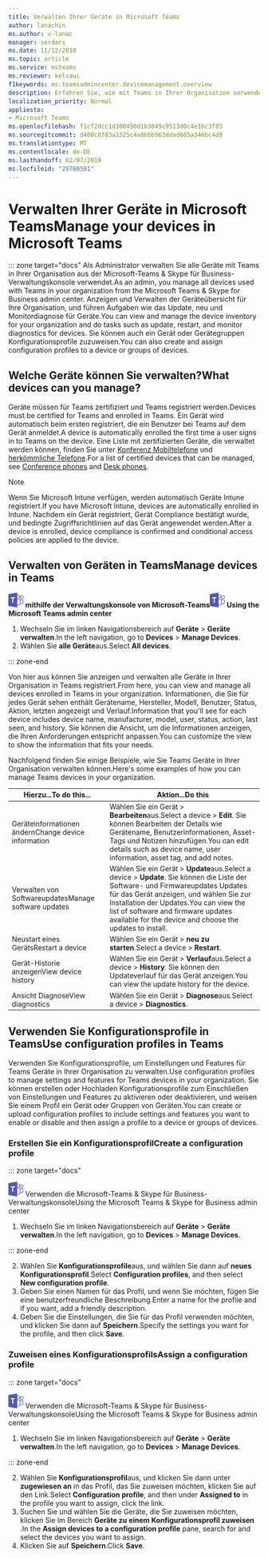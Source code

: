 ```yaml
---
title: Verwalten Ihrer Geräte in Microsoft Teams
author: lanachin
ms.author: v-lanac
manager: serdars
ms.date: 11/12/2018
ms.topic: article
ms.service: msteams
ms.reviewer: kelsawi
f1keywords: ms.teamsadmincenter.devicemanagement.overview
description: Erfahren Sie, wie mit Teams in Ihrer Organisation verwendeten Geräte verwalten.
localization_priority: Normal
appliesto:
- Microsoft Teams
ms.openlocfilehash: f1cf2dcc1d300490d1b3049c9513d0c4e16c3f83
ms.sourcegitcommit: d400c8f83a2325c4a8bbb963ddad685a346bc4d8
ms.translationtype: MT
ms.contentlocale: de-DE
ms.lasthandoff: 02/07/2019
ms.locfileid: "29760591"
---
```

# <a name="manage-your-devices-in-microsoft-teams"></a><span data-ttu-id="4716d-103">Verwalten Ihrer Geräte in Microsoft Teams</span><span class="sxs-lookup"><span data-stu-id="4716d-103">Manage your devices in Microsoft Teams</span></span>

::: zone target="docs"
<span data-ttu-id="4716d-104">Als Administrator verwalten Sie alle Geräte mit Teams in Ihrer Organisation aus der Microsoft-Teams & Skype für Business-Verwaltungskonsole verwendet.</span><span class="sxs-lookup"><span data-stu-id="4716d-104">As an admin, you manage all devices used with Teams in your organization from the Microsoft Teams & Skype for Business admin center.</span></span> <span data-ttu-id="4716d-105">Anzeigen und Verwalten der Geräteübersicht für Ihre Organisation, und führen Aufgaben wie das Update, neu und Monitordiagnose für Geräte.</span><span class="sxs-lookup"><span data-stu-id="4716d-105">You can view and manage the device inventory for your organization and do tasks such as update, restart, and monitor diagnostics for devices.</span></span> <span data-ttu-id="4716d-106">Sie können auch ein Gerät oder Gerätegruppen Konfigurationsprofile zuzuweisen.</span><span class="sxs-lookup"><span data-stu-id="4716d-106">You can also create and assign configuration profiles to a device or groups of devices.</span></span> 

## <a name="what-devices-can-you-manage"></a><span data-ttu-id="4716d-107">Welche Geräte können Sie verwalten?</span><span class="sxs-lookup"><span data-stu-id="4716d-107">What devices can you manage?</span></span>
<span data-ttu-id="4716d-108">Geräte müssen für Teams zertifiziert und Teams registriert werden.</span><span class="sxs-lookup"><span data-stu-id="4716d-108">Devices must be certified for Teams and enrolled in Teams.</span></span> <span data-ttu-id="4716d-109">Ein Gerät wird automatisch beim ersten registriert, die ein Benutzer bei Teams auf dem Gerät anmeldet.</span><span class="sxs-lookup"><span data-stu-id="4716d-109">A device is automatically enrolled the first time a user signs in to Teams on the device.</span></span> <span data-ttu-id="4716d-110">Eine Liste mit zertifizierten Geräte, die verwaltet werden können, finden Sie unter [Konferenz Mobiltelefone](https://products.office.com/en-us/microsoft-teams/across-devices/devices/category?devicetype=16) und [herkömmliche Telefone](https://products.office.com/en-us/microsoft-teams/across-devices/devices/category?devicetype=34).</span><span class="sxs-lookup"><span data-stu-id="4716d-110">For a list of certified devices that can be managed, see [Conference phones](https://products.office.com/en-us/microsoft-teams/across-devices/devices/category?devicetype=16) and [Desk phones](https://products.office.com/en-us/microsoft-teams/across-devices/devices/category?devicetype=34).</span></span>

> [!NOTE]
> <span data-ttu-id="4716d-111">Wenn Sie Microsoft Intune verfügen, werden automatisch Geräte Intune registriert.</span><span class="sxs-lookup"><span data-stu-id="4716d-111">If you have Microsoft Intune, devices are automatically enrolled in Intune.</span></span> <span data-ttu-id="4716d-112">Nachdem ein Gerät registriert, Gerät Compliance bestätigt wurde, und bedingte Zugriffsrichtlinien auf das Gerät angewendet werden.</span><span class="sxs-lookup"><span data-stu-id="4716d-112">After a device is enrolled, device compliance is confirmed and conditional access policies are applied to the device.</span></span> 

## <a name="manage-devices-in-teams"></a><span data-ttu-id="4716d-113">Verwalten von Geräten in Teams</span><span class="sxs-lookup"><span data-stu-id="4716d-113">Manage devices in Teams</span></span>

<span data-ttu-id="4716d-114">![Teams-Logo-30x30.png](media/teams-logo-30x30.png) **mithilfe der Verwaltungskonsole von Microsoft-Teams**</span><span class="sxs-lookup"><span data-stu-id="4716d-114">![teams-logo-30x30.png](media/teams-logo-30x30.png) **Using the Microsoft Teams admin center**</span></span>

1. <span data-ttu-id="4716d-115">Wechseln Sie im linken Navigationsbereich auf **Geräte** > **Geräte verwalten**.</span><span class="sxs-lookup"><span data-stu-id="4716d-115">In the left navigation, go to **Devices** > **Manage Devices**.</span></span>
2. <span data-ttu-id="4716d-116">Wählen Sie **alle Geräte**aus.</span><span class="sxs-lookup"><span data-stu-id="4716d-116">Select **All devices**.</span></span>  

::: zone-end

 <span data-ttu-id="4716d-117">Von hier aus können Sie anzeigen und verwalten alle Geräte in Ihrer Organisation in Teams registriert.</span><span class="sxs-lookup"><span data-stu-id="4716d-117">From here, you can view and manage all devices enrolled in Teams in your organization.</span></span> <span data-ttu-id="4716d-118">Informationen, die Sie für jedes Gerät sehen enthält Gerätename, Hersteller, Modell, Benutzer, Status, Aktion, letzten angezeigt und Verlauf.</span><span class="sxs-lookup"><span data-stu-id="4716d-118">Information that you'll see for each device includes device name, manufacturer, model, user, status, action, last seen, and history.</span></span> <span data-ttu-id="4716d-119">Sie können die Ansicht, um die Informationen anzeigen, die Ihren Anforderungen entspricht anpassen.</span><span class="sxs-lookup"><span data-stu-id="4716d-119">You can customize the view to show the information that fits your needs.</span></span>

 <span data-ttu-id="4716d-120">Nachfolgend finden Sie einige Beispiele, wie Sie Teams Geräte in Ihrer Organisation verwalten können.</span><span class="sxs-lookup"><span data-stu-id="4716d-120">Here's some examples of how you can manage Teams devices in your organization.</span></span>  
    
|<span data-ttu-id="4716d-121">Hierzu...</span><span class="sxs-lookup"><span data-stu-id="4716d-121">To do this...</span></span>  |<span data-ttu-id="4716d-122">Aktion...</span><span class="sxs-lookup"><span data-stu-id="4716d-122">Do this</span></span> |
|---------|---------|
|<span data-ttu-id="4716d-123">Geräteinformationen ändern</span><span class="sxs-lookup"><span data-stu-id="4716d-123">Change device information</span></span>   | <span data-ttu-id="4716d-124">Wählen Sie ein Gerät > **Bearbeiten**aus.</span><span class="sxs-lookup"><span data-stu-id="4716d-124">Select a device > **Edit**.</span></span> <span data-ttu-id="4716d-125">Sie können Bearbeiten der Details wie Gerätename, Benutzerinformationen, Asset-Tags und Notizen hinzufügen.</span><span class="sxs-lookup"><span data-stu-id="4716d-125">You can edit details such as device name, user information, asset tag, and add notes.</span></span>     |
|<span data-ttu-id="4716d-126">Verwalten von Softwareupdates</span><span class="sxs-lookup"><span data-stu-id="4716d-126">Manage software updates</span></span>   |<span data-ttu-id="4716d-127">Wählen Sie ein Gerät > **Update**aus.</span><span class="sxs-lookup"><span data-stu-id="4716d-127">Select a device > **Update**.</span></span> <span data-ttu-id="4716d-128">Sie können die Liste der Software- und Firmwareupdates Updates für das Gerät anzeigen, und wählen Sie zur Installation der Updates.</span><span class="sxs-lookup"><span data-stu-id="4716d-128">You can view the list of software and firmware updates available for the device and choose the updates to install.</span></span>    |
|<span data-ttu-id="4716d-129">Neustart eines Geräts</span><span class="sxs-lookup"><span data-stu-id="4716d-129">Restart a device</span></span>   |<span data-ttu-id="4716d-130">Wählen Sie ein Gerät > **neu zu starten**.</span><span class="sxs-lookup"><span data-stu-id="4716d-130">Select a device > **Restart**.</span></span>          |
|<span data-ttu-id="4716d-131">Gerät-Historie anzeigen</span><span class="sxs-lookup"><span data-stu-id="4716d-131">View device history</span></span>  | <span data-ttu-id="4716d-132">Wählen Sie ein Gerät > **Verlauf**aus.</span><span class="sxs-lookup"><span data-stu-id="4716d-132">Select a device > **History**.</span></span> <span data-ttu-id="4716d-133">Sie können den Updateverlauf für das Gerät anzeigen.</span><span class="sxs-lookup"><span data-stu-id="4716d-133">You can view the update history for the device.</span></span>     |
|<span data-ttu-id="4716d-134">Ansicht Diagnose</span><span class="sxs-lookup"><span data-stu-id="4716d-134">View diagnostics</span></span>  | <span data-ttu-id="4716d-135">Wählen Sie ein Gerät > **Diagnose**aus.</span><span class="sxs-lookup"><span data-stu-id="4716d-135">Select a device > **Diagnostics**.</span></span>        |

## <a name="use-configuration-profiles-in-teams"></a><span data-ttu-id="4716d-136">Verwenden Sie Konfigurationsprofile in Teams</span><span class="sxs-lookup"><span data-stu-id="4716d-136">Use configuration profiles in Teams</span></span>

<span data-ttu-id="4716d-137">Verwenden Sie Konfigurationsprofile, um Einstellungen und Features für Teams Geräte in Ihrer Organisation zu verwalten.</span><span class="sxs-lookup"><span data-stu-id="4716d-137">Use configuration profiles to manage settings and features for Teams devices in your organization.</span></span> <span data-ttu-id="4716d-138">Sie können erstellen oder Hochladen Konfigurationsprofile zum Einschließen von Einstellungen und Features zu aktivieren oder deaktivieren, und weisen Sie einem Profil ein Gerät oder Gruppen von Geräten.</span><span class="sxs-lookup"><span data-stu-id="4716d-138">You can create or upload configuration profiles to include settings and features you want to enable or disable and then assign a profile to a device or groups of devices.</span></span> 

### <a name="create-a-configuration-profile"></a><span data-ttu-id="4716d-139">Erstellen Sie ein Konfigurationsprofil</span><span class="sxs-lookup"><span data-stu-id="4716d-139">Create a configuration profile</span></span>

::: zone target="docs"

![Teams-Logo-30x30.png](media/teams-logo-30x30.png) <span data-ttu-id="4716d-141">Verwenden die Microsoft-Teams & Skype für Business-Verwaltungskonsole</span><span class="sxs-lookup"><span data-stu-id="4716d-141">Using the Microsoft Teams & Skype for Business admin center</span></span>

1. <span data-ttu-id="4716d-142">Wechseln Sie im linken Navigationsbereich auf **Geräte** > **Geräte verwalten**.</span><span class="sxs-lookup"><span data-stu-id="4716d-142">In the left navigation, go to **Devices** > **Manage Devices**.</span></span>

::: zone-end

2. <span data-ttu-id="4716d-143">Wählen Sie **Konfigurationsprofile**aus, und wählen Sie dann auf **neues Konfigurationsprofil**.</span><span class="sxs-lookup"><span data-stu-id="4716d-143">Select **Configuration profiles**, and then select **New configuration profile**.</span></span>
3. <span data-ttu-id="4716d-144">Geben Sie einen Namen für das Profil, und wenn Sie möchten, fügen Sie eine benutzerfreundliche Beschreibung.</span><span class="sxs-lookup"><span data-stu-id="4716d-144">Enter a name for the profile and if you want, add a friendly description.</span></span>
4. <span data-ttu-id="4716d-145">Geben Sie die Einstellungen, die Sie für das Profil verwenden möchten, und klicken Sie dann auf **Speichern**.</span><span class="sxs-lookup"><span data-stu-id="4716d-145">Specify the settings you want for the profile, and then click **Save**.</span></span>

### <a name="assign-a-configuration-profile"></a><span data-ttu-id="4716d-146">Zuweisen eines Konfigurationsprofils</span><span class="sxs-lookup"><span data-stu-id="4716d-146">Assign a configuration profile</span></span>

::: zone target="docs"

![Teams-Logo-30x30.png](media/teams-logo-30x30.png) <span data-ttu-id="4716d-148">Verwenden die Microsoft-Teams & Skype für Business-Verwaltungskonsole</span><span class="sxs-lookup"><span data-stu-id="4716d-148">Using the Microsoft Teams & Skype for Business admin center</span></span>

1. <span data-ttu-id="4716d-149">Wechseln Sie im linken Navigationsbereich auf **Geräte** > **Geräte verwalten**.</span><span class="sxs-lookup"><span data-stu-id="4716d-149">In the left navigation, go to **Devices** > **Manage Devices**.</span></span>

::: zone-end

2. <span data-ttu-id="4716d-150">Wählen Sie **Konfigurationsprofil**aus, und klicken Sie dann unter **zugewiesen an** in das Profil, das Sie zuweisen möchten, klicken Sie auf den Link.</span><span class="sxs-lookup"><span data-stu-id="4716d-150">Select **Configuration profile**, and then under **Assigned to** in the profile you want to assign, click the link.</span></span>  
3. <span data-ttu-id="4716d-151">Suchen Sie und wählen Sie die Geräte, die Sie zuweisen möchten, klicken Sie im Bereich **Geräte zu einem Konfigurationsprofil zuweisen** .</span><span class="sxs-lookup"><span data-stu-id="4716d-151">In the **Assign devices to a configuration profile** pane, search for and select the devices you want to assign.</span></span>
4. <span data-ttu-id="4716d-152">Klicken Sie auf **Speichern**.</span><span class="sxs-lookup"><span data-stu-id="4716d-152">Click **Save**.</span></span>
